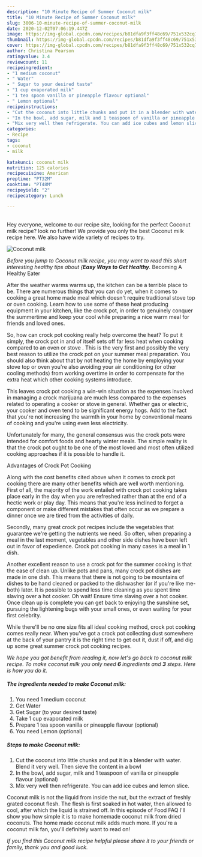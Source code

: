 ```yaml
---
description: "10 Minute Recipe of Summer Coconut milk"
title: "10 Minute Recipe of Summer Coconut milk"
slug: 3006-10-minute-recipe-of-summer-coconut-milk
date: 2020-12-02T07:06:19.447Z
image: https://img-global.cpcdn.com/recipes/b81dfa9f3ff48c69/751x532cq70/coconut-milk-recipe-main-photo.jpg
thumbnail: https://img-global.cpcdn.com/recipes/b81dfa9f3ff48c69/751x532cq70/coconut-milk-recipe-main-photo.jpg
cover: https://img-global.cpcdn.com/recipes/b81dfa9f3ff48c69/751x532cq70/coconut-milk-recipe-main-photo.jpg
author: Christina Pearson
ratingvalue: 3.4
reviewcount: 11
recipeingredient:
- "1 medium coconut"
- " Water"
- " Sugar to your desired taste"
- "1 cup evaporated milk"
- "1 tea spoon vanilla or pineapple flavour optional"
- " Lemon optional"
recipeinstructions:
- "Cut the coconut into little chunks and put it in a blender with water. Blend it very well. Then sieve the content in a bowl"
- "In the bowl, add sugar, milk and 1 teaspoon of vanilla or pineapple flavour (optional)"
- "Mix very well then refrigerate. You can add ice cubes and lemon slice."
categories:
- Recipe
tags:
- coconut
- milk

katakunci: coconut milk 
nutrition: 125 calories
recipecuisine: American
preptime: "PT32M"
cooktime: "PT48M"
recipeyield: "2"
recipecategory: Lunch

---
```

<br>
Hey everyone, welcome to our recipe site, looking for the perfect Coconut milk recipe? look no further! We provide you only the best Coconut milk recipe here. We also have wide variety of recipes to try.
<br>


![Coconut milk](https://img-global.cpcdn.com/recipes/b81dfa9f3ff48c69/751x532cq70/coconut-milk-recipe-main-photo.jpg)

<i>Before you jump to Coconut milk recipe, you may want to read this short interesting healthy tips about {<strong>Easy Ways to Get Healthy</strong>.</i>
Becoming A Healthy Eater


After the weather warms warms up, the kitchen can be a terrible place to be. There are numerous things that you can do yet, when it comes to cooking a great home made meal which doesn't require traditional stove top or oven cooking. Learn how to use some of these heat producing equipment in your kitchen, like the crock pot, in order to genuinely conquer the summertime and keep your cool while preparing a nice warm meal for friends and loved ones.

So, how can crock pot cooking really help overcome the heat? To put it simply, the crock pot in and of itself sets off far less heat when cooking compared to an oven or stove . This is the very first and possibly the very best reason to utilize the crock pot on your summer meal preparation. You should also think about that by not heating the home by employing your stove top or oven you're also avoiding your air conditioning (or other cooling methods) from working overtime in order to compensate for the extra heat which other cooking systems introduce.

This leaves crock pot cooking a win-win situation as the expenses involved in managing a crock marijuana are much less compared to the expenses related to operating a cooker or stove in general. Whether gas or electric, your cooker and oven tend to be significant energy hogs. Add to the fact that you're not increasing the warmth in your home by conventional means of cooking and you're using even less electricity.

Unfortunately for many, the general consensus was the crock pots were intended for comfort foods and hearty winter meals.  The simple reality is that the crock pot ought to be one of the most loved and most often utilized cooking approaches if it is possible to handle it.  

Advantages of Crock Pot Cooking

Along with the cost benefits cited above when it comes to crock pot cooking there are many other benefits which are well worth mentioning. First of all, the majority of the work entailed with crock pot cooking takes place early in the day when you are refreshed rather than at the end of a hectic work or play day. This means that you're less inclined to forget a component or make different mistakes that often occur as we prepare a dinner once we are tired from the activities of daily.

Secondly, many great crock pot recipes include the vegetables that guarantee we're getting the nutrients we need. So often, when preparing a meal in the last moment, vegetables and other side dishes have been left out in favor of expedience. Crock pot cooking in many cases is a meal in 1 dish.

Another excellent reason to use a crock pot for the summer cooking is that the ease of clean up.  Unlike pots and pans, many crock pot dishes are made in one dish. This means that there is not going to be mountains of dishes to be hand cleaned or packed to the dishwasher (or if you're like me-both) later. It is possible to spend less time cleaning as you spent time slaving over a hot cooker. Oh wait! Ensure time slaving over a hot cooker. Once clean up is complete you can get back to enjoying the sunshine set, pursuing the lightening bugs with your small ones, or even waiting for your first celebrity.

While there'll be no one size fits all ideal cooking method, crock pot cooking comes really near. When you've got a crock pot collecting dust somewhere at the back of your pantry it is the right time to get out it, dust if off, and dig up some great summer crock pot cooking recipes.


<i>We hope you got benefit from reading it, now let's go back to coconut milk recipe. To make coconut milk you only need <strong>6</strong> ingredients and <strong>3</strong> steps. Here is how you do it.
</i>

##### The ingredients needed to make Coconut milk:

1. You need 1 medium coconut
1. Get  Water
1. Get  Sugar (to your desired taste)
1. Take 1 cup evaporated milk
1. Prepare 1 tea spoon vanilla or pineapple flavour (optional)
1. You need  Lemon (optional)


##### Steps to make Coconut milk:

1. Cut the coconut into little chunks and put it in a blender with water. Blend it very well. Then sieve the content in a bowl
1. In the bowl, add sugar, milk and 1 teaspoon of vanilla or pineapple flavour (optional)
1. Mix very well then refrigerate. You can add ice cubes and lemon slice.


Coconut milk is not the liquid from inside the nut, but the extract of freshly grated coconut flesh. The flesh is first soaked in hot water, then allowed to cool, after which the liquid is strained off. In this episode of Food FAQ I&#39;ll show you how simple it is to make homemade coconut milk from dried coconuts. The home made coconut milk adds much more. If you&#39;re a coconut milk fan, you&#39;ll definitely want to read on! 

<i>If you find this Coconut milk recipe helpful please share it to your friends or family, thank you and good luck.</i>
